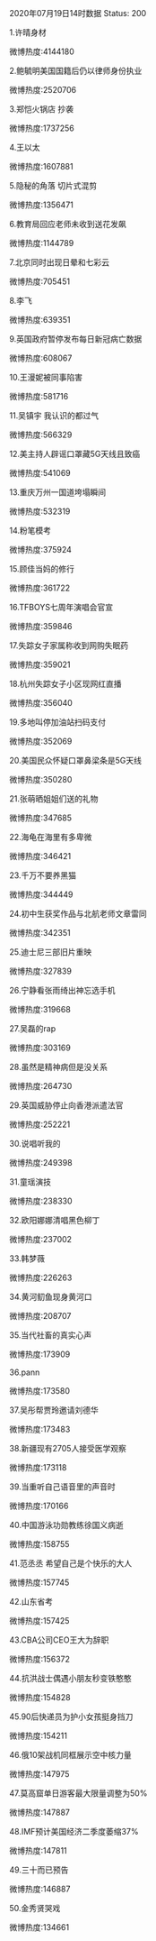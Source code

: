 2020年07月19日14时数据
Status: 200

1.许晴身材

微博热度:4144180

2.鲍毓明美国国籍后仍以律师身份执业

微博热度:2520706

3.郑恺火锅店 抄袭

微博热度:1737256

4.王以太

微博热度:1607881

5.隐秘的角落 切片式混剪

微博热度:1356471

6.教育局回应老师未收到送花发飙

微博热度:1144789

7.北京同时出现日晕和七彩云

微博热度:705451

8.李飞

微博热度:639351

9.英国政府暂停发布每日新冠病亡数据

微博热度:608067

10.王漫妮被同事陷害

微博热度:581716

11.吴镇宇 我认识的都过气

微博热度:566329

12.美主持人辟谣口罩藏5G天线且致癌

微博热度:541069

13.重庆万州一国道垮塌瞬间

微博热度:532319

14.粉笔模考

微博热度:375924

15.顾佳当妈的修行

微博热度:361722

16.TFBOYS七周年演唱会官宣

微博热度:359846

17.失踪女子家属称收到网购失眠药

微博热度:359021

18.杭州失踪女子小区现网红直播

微博热度:356040

19.多地叫停加油站扫码支付

微博热度:352069

20.美国民众怀疑口罩鼻梁条是5G天线

微博热度:350280

21.张萌晒姐姐们送的礼物

微博热度:347685

22.海龟在海里有多卑微

微博热度:346421

23.千万不要养黑猫

微博热度:344449

24.初中生获奖作品与北航老师文章雷同

微博热度:342351

25.迪士尼三部旧片重映

微博热度:327839

26.宁静看张雨绮出神忘选手机

微博热度:319668

27.吴磊的rap

微博热度:303169

28.虽然是精神病但是没关系

微博热度:264730

29.英国威胁停止向香港派遣法官

微博热度:252221

30.说唱听我的

微博热度:249398

31.童瑶演技

微博热度:238330

32.欧阳娜娜清唱黑色柳丁

微博热度:237002

33.韩梦薇

微博热度:226263

34.黄河鱽鱼现身黄河口

微博热度:208707

35.当代社畜的真实心声

微博热度:173909

36.pann

微博热度:173580

37.吴彤帮贾玲邀请刘德华

微博热度:173483

38.新疆现有2705人接受医学观察

微博热度:173118

39.当重听自己语音里的声音时

微博热度:170166

40.中国游泳功勋教练徐国义病逝

微博热度:158755

41.范丞丞 希望自己是个快乐的大人

微博热度:157745

42.山东省考

微博热度:157425

43.CBA公司CEO王大为辞职

微博热度:156372

44.抗洪战士偶遇小朋友秒变铁憨憨

微博热度:154828

45.90后快递员为护小女孩挺身挡刀

微博热度:154211

46.俄10架战机同框展示空中核力量

微博热度:147975

47.莫高窟单日游客最大限量调整为50%

微博热度:147887

48.IMF预计美国经济二季度萎缩37%

微博热度:147811

49.三十而已预告

微博热度:146887

50.金秀贤哭戏

微博热度:134661

